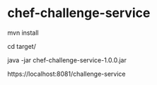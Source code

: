 # chef-challenge-service

mvn install

cd target/

java -jar chef-challenge-service-1.0.0.jar

https://localhost:8081/challenge-service
